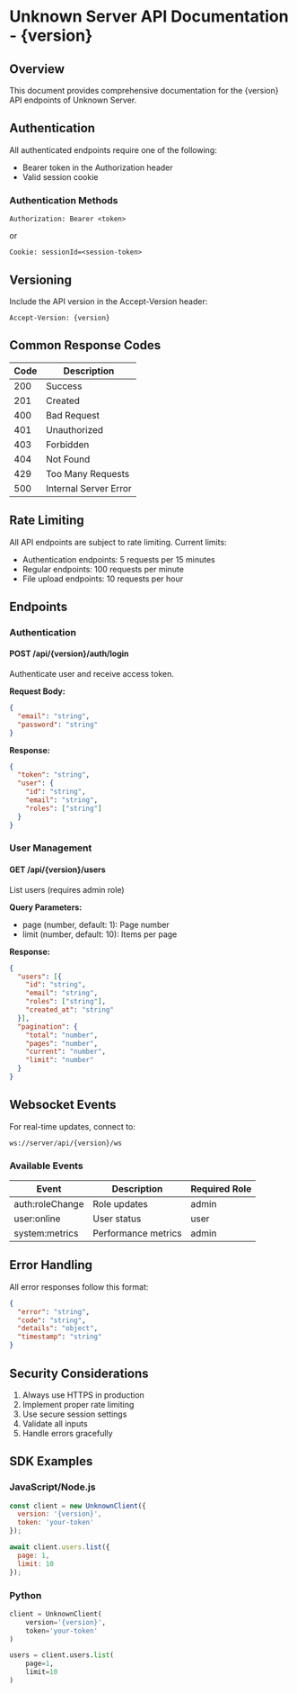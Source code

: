 # Unknown Server API Documentation - {version}

## Overview

This document provides comprehensive documentation for the {version} API endpoints of Unknown Server.

## Authentication

All authenticated endpoints require one of the following:
- Bearer token in the Authorization header
- Valid session cookie

### Authentication Methods

```http
Authorization: Bearer <token>
```
or
```http
Cookie: sessionId=<session-token>
```

## Versioning

Include the API version in the Accept-Version header:
```http
Accept-Version: {version}
```

## Common Response Codes

| Code | Description |
|------|-------------|
| 200  | Success |
| 201  | Created |
| 400  | Bad Request |
| 401  | Unauthorized |
| 403  | Forbidden |
| 404  | Not Found |
| 429  | Too Many Requests |
| 500  | Internal Server Error |

## Rate Limiting

All API endpoints are subject to rate limiting. Current limits:
- Authentication endpoints: 5 requests per 15 minutes
- Regular endpoints: 100 requests per minute
- File upload endpoints: 10 requests per hour

## Endpoints

### Authentication

#### POST /api/{version}/auth/login
Authenticate user and receive access token.

**Request Body:**
```json
{
  "email": "string",
  "password": "string"
}
```

**Response:**
```json
{
  "token": "string",
  "user": {
    "id": "string",
    "email": "string",
    "roles": ["string"]
  }
}
```

### User Management

#### GET /api/{version}/users
List users (requires admin role)

**Query Parameters:**
- page (number, default: 1): Page number
- limit (number, default: 10): Items per page

**Response:**
```json
{
  "users": [{
    "id": "string",
    "email": "string",
    "roles": ["string"],
    "created_at": "string"
  }],
  "pagination": {
    "total": "number",
    "pages": "number",
    "current": "number",
    "limit": "number"
  }
}
```

## Websocket Events

For real-time updates, connect to:
```
ws://server/api/{version}/ws
```

### Available Events

| Event | Description | Required Role |
|-------|-------------|---------------|
| auth:roleChange | Role updates | admin |
| user:online | User status | user |
| system:metrics | Performance metrics | admin |

## Error Handling

All error responses follow this format:
```json
{
  "error": "string",
  "code": "string",
  "details": "object",
  "timestamp": "string"
}
```

## Security Considerations

1. Always use HTTPS in production
2. Implement proper rate limiting
3. Use secure session settings
4. Validate all inputs
5. Handle errors gracefully

## SDK Examples

### JavaScript/Node.js
```javascript
const client = new UnknownClient({
  version: '{version}',
  token: 'your-token'
});

await client.users.list({
  page: 1,
  limit: 10
});
```

### Python
```python
client = UnknownClient(
    version='{version}',
    token='your-token'
)

users = client.users.list(
    page=1,
    limit=10
)